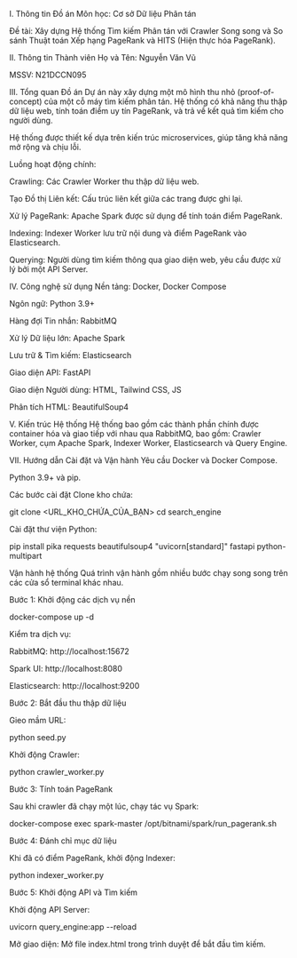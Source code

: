 I. Thông tin Đồ án
Môn học: Cơ sở Dữ liệu Phân tán

Đề tài: Xây dựng Hệ thống Tìm kiếm Phân tán với Crawler Song song và So sánh Thuật toán Xếp hạng PageRank và HITS (Hiện thực hóa PageRank).

II. Thông tin Thành viên
Họ và Tên: Nguyễn Văn Vũ

MSSV: N21DCCN095


III. Tổng quan Đồ án
Dự án này xây dựng một mô hình thu nhỏ (proof-of-concept) của một cỗ máy tìm kiếm phân tán. Hệ thống có khả năng thu thập dữ liệu web, tính toán điểm uy tín PageRank, và trả về kết quả tìm kiếm cho người dùng.

Hệ thống được thiết kế dựa trên kiến trúc microservices, giúp tăng khả năng mở rộng và chịu lỗi.

Luồng hoạt động chính:

Crawling: Các Crawler Worker thu thập dữ liệu web.

Tạo Đồ thị Liên kết: Cấu trúc liên kết giữa các trang được ghi lại.

Xử lý PageRank: Apache Spark được sử dụng để tính toán điểm PageRank.

Indexing: Indexer Worker lưu trữ nội dung và điểm PageRank vào Elasticsearch.

Querying: Người dùng tìm kiếm thông qua giao diện web, yêu cầu được xử lý bởi một API Server.

IV. Công nghệ sử dụng
Nền tảng: Docker, Docker Compose

Ngôn ngữ: Python 3.9+

Hàng đợi Tin nhắn: RabbitMQ

Xử lý Dữ liệu lớn: Apache Spark

Lưu trữ & Tìm kiếm: Elasticsearch

Giao diện API: FastAPI

Giao diện Người dùng: HTML, Tailwind CSS, JS

Phân tích HTML: BeautifulSoup4

V. Kiến trúc Hệ thống
Hệ thống bao gồm các thành phần chính được container hóa và giao tiếp với nhau qua RabbitMQ, bao gồm: Crawler Worker, cụm Apache Spark, Indexer Worker, Elasticsearch và Query Engine.



VII. Hướng dẫn Cài đặt và Vận hành
Yêu cầu
Docker và Docker Compose.

Python 3.9+ và pip.

Các bước cài đặt
Clone kho chứa:

git clone <URL_KHO_CHỨA_CỦA_BẠN>
cd search_engine

Cài đặt thư viện Python:

pip install pika requests beautifulsoup4 "uvicorn[standard]" fastapi python-multipart

Vận hành hệ thống
Quá trình vận hành gồm nhiều bước chạy song song trên các cửa sổ terminal khác nhau.

Bước 1: Khởi động các dịch vụ nền

docker-compose up -d

Kiểm tra dịch vụ:

RabbitMQ: http://localhost:15672

Spark UI: http://localhost:8080

Elasticsearch: http://localhost:9200

Bước 2: Bắt đầu thu thập dữ liệu

Gieo mầm URL:

python seed.py

Khởi động Crawler:

python crawler_worker.py

Bước 3: Tính toán PageRank

Sau khi crawler đã chạy một lúc, chạy tác vụ Spark:

docker-compose exec spark-master /opt/bitnami/spark/run_pagerank.sh

Bước 4: Đánh chỉ mục dữ liệu

Khi đã có điểm PageRank, khởi động Indexer:

python indexer_worker.py

Bước 5: Khởi động API và Tìm kiếm

Khởi động API Server:

uvicorn query_engine:app --reload

Mở giao diện: Mở file index.html trong trình duyệt để bắt đầu tìm kiếm.

